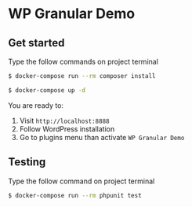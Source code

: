 # WP Granular Demo

## Get started

Type the follow commands on project terminal
```bash
$ docker-compose run --rm composer install
```
```bash
$ docker-compose up -d
```

You are ready to:
1. Visit `http://localhost:8888`
2. Follow WordPress installation
3. Go to plugins menu than activate `WP Granular Demo`

## Testing

Type the follow command on project terminal
```bash
$ docker-compose run --rm phpunit test
```
